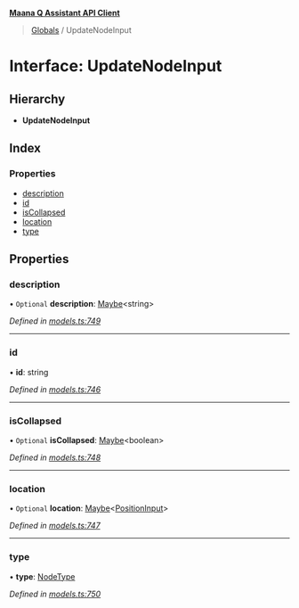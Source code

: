 **[Maana Q Assistant API Client](../README.md)**

> [Globals](../README.md) / UpdateNodeInput

# Interface: UpdateNodeInput

## Hierarchy

* **UpdateNodeInput**

## Index

### Properties

* [description](updatenodeinput.md#description)
* [id](updatenodeinput.md#id)
* [isCollapsed](updatenodeinput.md#iscollapsed)
* [location](updatenodeinput.md#location)
* [type](updatenodeinput.md#type)

## Properties

### description

• `Optional` **description**: [Maybe](../README.md#maybe)\<string>

*Defined in [models.ts:749](https://github.com/maana-io/q-assistant-client/blob/develop/src/models.ts#L749)*

___

### id

•  **id**: string

*Defined in [models.ts:746](https://github.com/maana-io/q-assistant-client/blob/develop/src/models.ts#L746)*

___

### isCollapsed

• `Optional` **isCollapsed**: [Maybe](../README.md#maybe)\<boolean>

*Defined in [models.ts:748](https://github.com/maana-io/q-assistant-client/blob/develop/src/models.ts#L748)*

___

### location

• `Optional` **location**: [Maybe](../README.md#maybe)\<[PositionInput](positioninput.md)>

*Defined in [models.ts:747](https://github.com/maana-io/q-assistant-client/blob/develop/src/models.ts#L747)*

___

### type

•  **type**: [NodeType](../enums/nodetype.md)

*Defined in [models.ts:750](https://github.com/maana-io/q-assistant-client/blob/develop/src/models.ts#L750)*
